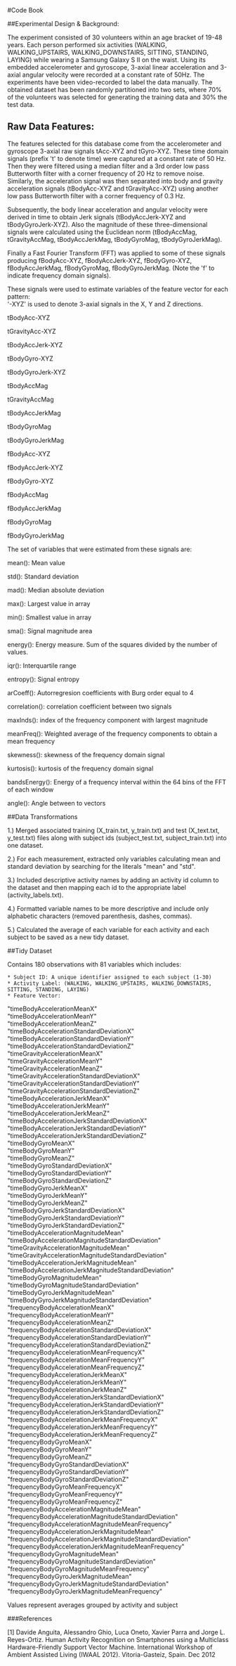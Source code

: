 #Code Book

##Experimental Design & Background:

The experiment consisted of 30 volunteers within an age bracket of 19-48 years. 
Each person performed six activities (WALKING, WALKING_UPSTAIRS, WALKING_DOWNSTAIRS, SITTING, STANDING, LAYING) 
while wearing a Samsung Galaxy S II on the waist. Using its embedded accelerometer and gyroscope, 
3-axial linear acceleration and 3-axial angular velocity were recorded at a constant rate of 50Hz. 
The experiments have been video-recorded to label the data manually. The obtained dataset has been randomly partitioned into two sets, 
where 70% of the volunteers was selected for generating the training data and 30% the test data. 


## Raw Data Features:

The features selected for this database come from the accelerometer and gyroscope 3-axial raw signals tAcc-XYZ and tGyro-XYZ. 
These time domain signals (prefix 't' to denote time) were captured at a constant rate of 50 Hz. Then they were filtered using 
a median filter and a 3rd order low pass Butterworth filter with a corner frequency of 20 Hz to remove noise. Similarly, the 
acceleration signal was then separated into body and gravity acceleration signals (tBodyAcc-XYZ and tGravityAcc-XYZ) using another low pass 
Butterworth filter with a corner frequency of 0.3 Hz. 


Subsequently, the body linear acceleration and angular velocity were derived in time to obtain Jerk signals (tBodyAccJerk-XYZ and tBodyGyroJerk-XYZ). 
Also the magnitude of these three-dimensional signals were calculated using the Euclidean norm (tBodyAccMag, tGravityAccMag, tBodyAccJerkMag, 
tBodyGyroMag, tBodyGyroJerkMag). 


Finally a Fast Fourier Transform (FFT) was applied to some of these signals producing fBodyAcc-XYZ, fBodyAccJerk-XYZ, fBodyGyro-XYZ, 
fBodyAccJerkMag, fBodyGyroMag, fBodyGyroJerkMag. (Note the 'f' to indicate frequency domain signals). 

These signals were used to estimate variables of the feature vector for each pattern:  
'-XYZ' is used to denote 3-axial signals in the X, Y and Z directions.

tBodyAcc-XYZ

tGravityAcc-XYZ

tBodyAccJerk-XYZ

tBodyGyro-XYZ

tBodyGyroJerk-XYZ

tBodyAccMag

tGravityAccMag

tBodyAccJerkMag

tBodyGyroMag

tBodyGyroJerkMag

fBodyAcc-XYZ

fBodyAccJerk-XYZ

fBodyGyro-XYZ

fBodyAccMag

fBodyAccJerkMag

fBodyGyroMag

fBodyGyroJerkMag



The set of variables that were estimated from these signals are: 

mean(): Mean value

std(): Standard deviation

mad(): Median absolute deviation

max(): Largest value in array

min(): Smallest value in array

sma(): Signal magnitude area

energy(): Energy measure. Sum of the squares divided by the number of values.

iqr(): Interquartile range

entropy(): Signal entropy

arCoeff(): Autorregresion coefficients with Burg order equal to 4

correlation(): correlation coefficient between two signals

maxInds(): index of the frequency component with largest magnitude

meanFreq(): Weighted average of the frequency components to obtain a mean frequency

skewness(): skewness of the frequency domain signal
 
kurtosis(): kurtosis of the frequency domain signal 

bandsEnergy(): Energy of a frequency interval within the 64 bins of the FFT of each window

angle(): Angle between to vectors


##Data Transformations

1.) Merged associated training (X_train.txt, y_train.txt) and test (X_text.txt, y_test.txt) files along with 
subject ids (subject_test.txt, subject_train.txt) into one dataset.

2.) For each measurement, extracted only variables calculating mean and standard deviation by searching for the literals "mean" and "std".
 
3.) Included descriptive activity names by adding an activity id column to the dataset and then mapping 
each id to the appropriate label (activity_labels.txt).

4.) Formatted variable names to be more descriptive and include only alphabetic characters (removed parenthesis, dashes, commas).
 
5.) Calculated the average of each variable for each activity and each subject to be saved as a new tidy dataset.


##Tidy Dataset

Contains 180 observations with 81 variables which includes:

	* Subject ID: A unique identifier assigned to each subject (1-30)
	* Activity Label: (WALKING, WALKING_UPSTAIRS, WALKING_DOWNSTAIRS, SITTING, STANDING, LAYING)
	* Feature Vector: 
	
"timeBodyAccelerationMeanX"                                  
"timeBodyAccelerationMeanY"                                  
"timeBodyAccelerationMeanZ"                                  
"timeBodyAccelerationStandardDeviationX"                     
"timeBodyAccelerationStandardDeviationY"                     
"timeBodyAccelerationStandardDeviationZ"                     
"timeGravityAccelerationMeanX"                               
"timeGravityAccelerationMeanY"                               
"timeGravityAccelerationMeanZ"                               
"timeGravityAccelerationStandardDeviationX"                  
"timeGravityAccelerationStandardDeviationY"                  
"timeGravityAccelerationStandardDeviationZ"                  
"timeBodyAccelerationJerkMeanX"                              
"timeBodyAccelerationJerkMeanY"                              
"timeBodyAccelerationJerkMeanZ"                              
"timeBodyAccelerationJerkStandardDeviationX"                 
"timeBodyAccelerationJerkStandardDeviationY"                 
"timeBodyAccelerationJerkStandardDeviationZ"                 
"timeBodyGyroMeanX"                                          
"timeBodyGyroMeanY"                                          
"timeBodyGyroMeanZ"                                          
"timeBodyGyroStandardDeviationX"                             
"timeBodyGyroStandardDeviationY"                             
"timeBodyGyroStandardDeviationZ"                             
"timeBodyGyroJerkMeanX"                                      
"timeBodyGyroJerkMeanY"                                      
"timeBodyGyroJerkMeanZ"                                      
"timeBodyGyroJerkStandardDeviationX"                         
"timeBodyGyroJerkStandardDeviationY"                         
"timeBodyGyroJerkStandardDeviationZ"                         
"timeBodyAccelerationMagnitudeMean"                          
"timeBodyAccelerationMagnitudeStandardDeviation"             
"timeGravityAccelerationMagnitudeMean"                       
"timeGravityAccelerationMagnitudeStandardDeviation"          
"timeBodyAccelerationJerkMagnitudeMean"                      
"timeBodyAccelerationJerkMagnitudeStandardDeviation"         
"timeBodyGyroMagnitudeMean"                                  
"timeBodyGyroMagnitudeStandardDeviation"                     
"timeBodyGyroJerkMagnitudeMean"                              
"timeBodyGyroJerkMagnitudeStandardDeviation"                 
"frequencyBodyAccelerationMeanX"                             
"frequencyBodyAccelerationMeanY"                             
"frequencyBodyAccelerationMeanZ"                             
"frequencyBodyAccelerationStandardDeviationX"                
"frequencyBodyAccelerationStandardDeviationY"                
"frequencyBodyAccelerationStandardDeviationZ"                
"frequencyBodyAccelerationMeanFrequencyX"                    
"frequencyBodyAccelerationMeanFrequencyY"                    
"frequencyBodyAccelerationMeanFrequencyZ"                    
"frequencyBodyAccelerationJerkMeanX"                         
"frequencyBodyAccelerationJerkMeanY"                         
"frequencyBodyAccelerationJerkMeanZ"                         
"frequencyBodyAccelerationJerkStandardDeviationX"            
"frequencyBodyAccelerationJerkStandardDeviationY"            
"frequencyBodyAccelerationJerkStandardDeviationZ"            
"frequencyBodyAccelerationJerkMeanFrequencyX"                
"frequencyBodyAccelerationJerkMeanFrequencyY"                
"frequencyBodyAccelerationJerkMeanFrequencyZ"                
"frequencyBodyGyroMeanX"                                     
"frequencyBodyGyroMeanY"                                     
"frequencyBodyGyroMeanZ"                                     
"frequencyBodyGyroStandardDeviationX"                        
"frequencyBodyGyroStandardDeviationY"                        
"frequencyBodyGyroStandardDeviationZ"                        
"frequencyBodyGyroMeanFrequencyX"                            
"frequencyBodyGyroMeanFrequencyY"                            
"frequencyBodyGyroMeanFrequencyZ"                            
"frequencyBodyAccelerationMagnitudeMean"                     
"frequencyBodyAccelerationMagnitudeStandardDeviation"        
"frequencyBodyAccelerationMagnitudeMeanFrequency"            
"frequencyBodyAccelerationJerkMagnitudeMean"             
"frequencyBodyAccelerationJerkMagnitudeStandardDeviation"
"frequencyBodyAccelerationJerkMagnitudeMeanFrequency"    
"frequencyBodyGyroMagnitudeMean"                         
"frequencyBodyGyroMagnitudeStandardDeviation"            
"frequencyBodyGyroMagnitudeMeanFrequency"                
"frequencyBodyGyroJerkMagnitudeMean"                     
"frequencyBodyGyroJerkMagnitudeStandardDeviation"        
"frequencyBodyGyroJerkMagnitudeMeanFrequency"     

Values represent averages grouped by activity and subject 


###References

[1] Davide Anguita, Alessandro Ghio, Luca Oneto, Xavier Parra and Jorge L. Reyes-Ortiz. Human Activity Recognition on Smartphones using a 
Multiclass Hardware-Friendly Support Vector Machine. International Workshop of Ambient Assisted Living (IWAAL 2012). Vitoria-Gasteiz, Spain. Dec 2012

